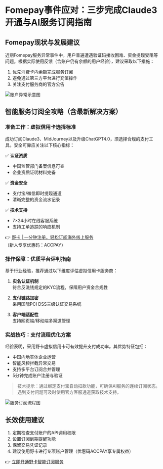 # Fomepay事件应对：三步完成Claude3开通与AI服务订阅指南

## Fomepay现状与发展建议
近期Fomepay服务异常事件中，用户普遍遭遇验证码接收困难、资金提现受阻等问题。根据实际使用反馈（含账户仍有余额的用户经验），建议采取以下措施：
1. 优先消费卡内余额完成服务订阅
2. 避免通过第三方平台进行充值操作
3. 关注支付服务商的官方公告

![账户异常示意图](https://segmentfault.com/img/remote/1460000045224029)

## 智能服务订阅全攻略（含最新解决方案）

### 准备工作：虚拟信用卡选择标准
成功订阅Claude3、MidJourney以及升级ChatGPT4.0，须选择合规的支付工具。安全可靠应关注以下核心指标：

✅ **认证资质**
- 中国监管部门备案信息可查
- 企业资质证明材料完备

✅ **资金安全**
- 支付宝/微信即时提现通道
- 清晰完整的资金流水记录

✅ **技术支持**
- 7×24小时在线客服系统
- 支持工单追踪的响应机制

👉 [野卡 | 一分钟注册，轻松订阅海外线上服务](https://bbtdd.com/yeka)  
（新人专享优惠码：ACCPAY）

### 操作保障：优质平台评判指南
基于行业经验，推荐通过以下维度评估虚拟信用卡服务商：

1. **实名认证机制**  
   符合反洗钱规定的KYC流程，保障用户资金合规性

2. **支付链路加密**  
   采用国际PCI DSS三级认证交易系统

3. **客户端适配性**  
   支持网页端/移动端多渠道管理

### 实战技巧：支付流程优化方案
经验表明，采用野卡虚拟信用卡可有效提升支付成功率。其优势特征包括：

- 中国内地实体企业运营
- 智能风控拦截异常交易
- 支持多平台订阅合并管理
- 5分钟完成账户注册与验证

> 技术提示：通过绑定支付宝自动扣款功能，可确保AI服务的连续订阅状态。遇到支付问题可及时使用官方客服通道获取技术支持。

![服务订阅流程图](https://segmentfault.com/img/remote/1460000045224030)

## 长效使用建议
1. 定期检查支付账户的API调用权限
2. 设置订阅到期提醒功能
3. 保留交易凭证记录
4. 建议使用野卡进行专项账户管理（优惠码ACCPAY享专属权益）

👉 [立即开通野卡智能订阅服务](https://bbtdd.com/yeka)